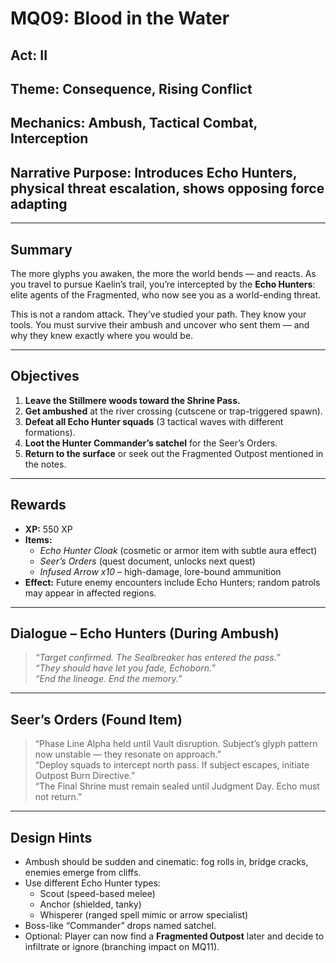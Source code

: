 # MQ09: Blood in the Water

## Act: II  
## Theme: Consequence, Rising Conflict  
## Mechanics: Ambush, Tactical Combat, Interception  
## Narrative Purpose: Introduces Echo Hunters, physical threat escalation, shows opposing force adapting

---

## Summary
The more glyphs you awaken, the more the world bends — and reacts. As you travel to pursue Kaelin’s trail, you’re intercepted by the **Echo Hunters**: elite agents of the Fragmented, who now see you as a world-ending threat.

This is not a random attack. They’ve studied your path. They know your tools. You must survive their ambush and uncover who sent them — and why they knew exactly where you would be.

---

## Objectives
1. **Leave the Stillmere woods toward the Shrine Pass.**  
2. **Get ambushed** at the river crossing (cutscene or trap-triggered spawn).  
3. **Defeat all Echo Hunter squads** (3 tactical waves with different formations).  
4. **Loot the Hunter Commander’s satchel** for the Seer’s Orders.  
5. **Return to the surface** or seek out the Fragmented Outpost mentioned in the notes.

---

## Rewards
- **XP:** 550 XP  
- **Items:**  
  - *Echo Hunter Cloak* (cosmetic or armor item with subtle aura effect)  
  - *Seer’s Orders* (quest document, unlocks next quest)  
  - *Infused Arrow x10* – high-damage, lore-bound ammunition  
- **Effect:** Future enemy encounters include Echo Hunters; random patrols may appear in affected regions.

---

## Dialogue – Echo Hunters (During Ambush)

> *“Target confirmed. The Sealbreaker has entered the pass.”*  
> *“They should have let you fade, Echoborn.”*  
> *“End the lineage. End the memory.”*

---

## Seer’s Orders (Found Item)

> “Phase Line Alpha held until Vault disruption. Subject’s glyph pattern now unstable — they resonate on approach.”  
> “Deploy squads to intercept north pass. If subject escapes, initiate Outpost Burn Directive.”  
> “The Final Shrine must remain sealed until Judgment Day. Echo must not return.”

---

## Design Hints
- Ambush should be sudden and cinematic: fog rolls in, bridge cracks, enemies emerge from cliffs.  
- Use different Echo Hunter types:  
  - Scout (speed-based melee)  
  - Anchor (shielded, tanky)  
  - Whisperer (ranged spell mimic or arrow specialist)  
- Boss-like “Commander” drops named satchel.  
- Optional: Player can now find a **Fragmented Outpost** later and decide to infiltrate or ignore (branching impact on MQ11).